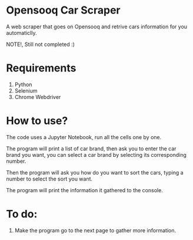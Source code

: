 
# Opensooq Car Scraper

A web scraper that goes on Opensooq and retrive cars information for you automaticlly.

NOTE!, Still not completed :)

# Requirements
1. Python
2. Selenium
3. Chrome Webdriver 

# How to use?
The code uses a Jupyter Notebook, run all the cells one by one.

The program will print a list of car brand, then ask you to enter the car brand you want, you can select a car brand by selecting its corresponding number.

Then the program will ask you how do you want to sort the cars, typing a number to select the sort you want. 

The program will print the information it gathered to the console.

# To do:
1. Make the program go to the next page to gather more information.